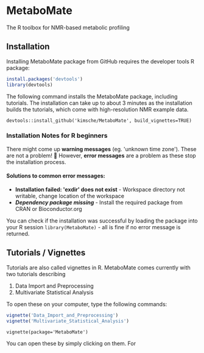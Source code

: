 # MetaboMate
The R toolbox for NMR-based metabolic profiling

## Installation 
Installing MetaboMate package from GitHub requires the developer tools R package:
```r
install.packages('devtools')
library(devtools)
```

The following command installs the MetaboMate package, including tutorials. The installation can take up to about 3 minutes as the installation builds the tutorials, which come with high-resolution NMR example data.

`devtools::install_github('kimsche/MetaboMate', build_vignettes=TRUE)`


### Installation Notes for R beginners

There might come up **warning messages** (eg. 'unknown time zone'). These are not a problem! :pray:
However, **error messages** are a problem as these stop the installation process. 

#### Solutions to common error messages: 

- **Installation failed: 'exdir' does not exist** - Workspace directory not writable, change location of the workspace
- ***Dependency package missing*** - Install the required package from CRAN or Bioconductor.org

You can check if the installation was successful by loading the package into your R session `library(MetaboMate)` - all is fine if no error message is returned.


## Tutorials / Vignettes
Tutorials are also called vignettes in R. MetaboMate comes currently with two tutorials describing

1. Data Import and Preprocessing
2. Multivariate Statistical Analysis

To open these on your computer, type the following commands:
```r
vignette('Data_Import_and_Preprocessing')
vignette('Multivariate_Statistical_Analysis')
```

`vignette(package='MetaboMate')`

You can open these by simply clicking on them. For 

